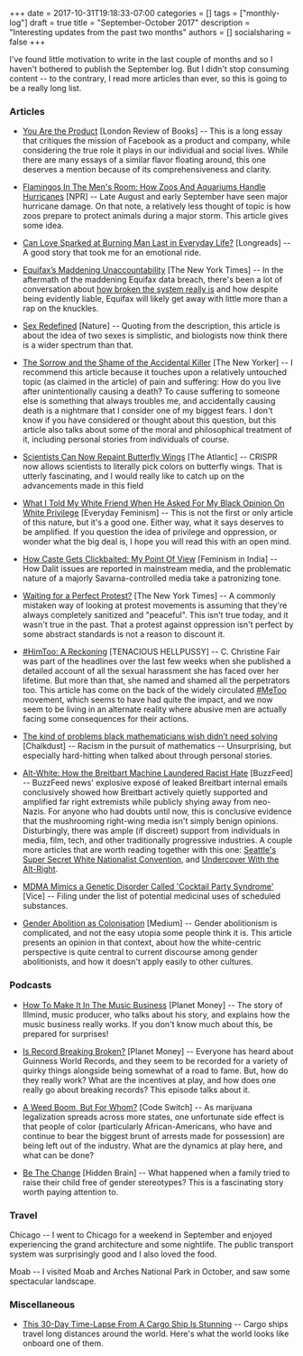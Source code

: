 +++
date = 2017-10-31T19:18:33-07:00
categories = []
tags = ["monthly-log"]
draft = true
title = "September-October 2017"
description = "Interesting updates from the past two months"
authors = []
socialsharing = false
+++

I've found little motivation to write in the last couple of months and so I haven't
bothered to publish the September log. But I didn't stop consuming content -- to the
contrary, I read more articles than ever, so this is going to be a really long list.

### Articles

- [You Are the Product](https://www.lrb.co.uk/v39/n16/john-lanchester/you-are-the-product) [London Review of Books] -- This is a long essay that critiques the mission of Facebook
as a product and company, while considering the true role it plays in our individual
and social lives. While there are many essays of a similar flavor floating around, this
one deserves a mention because of its comprehensiveness and clarity.

- [Flamingos In The Men's Room: How Zoos And Aquariums Handle Hurricanes](http://www.npr.org/2017/09/07/548981618/flamingos-in-the-men-s-room-how-zoos-and-aquariums-handle-hurricanes) [NPR] -- Late August and early September have seen major hurricane damage. On that note, a relatively less thought of topic is how zoos prepare to protect animals during a major storm. This article gives some idea.

- [Can Love Sparked at Burning Man Last in Everyday Life?](https://longreads.com/2017/08/28/can-love-sparked-at-burning-man-last-in-everyday-life/) [Longreads] -- A good story that took me for an emotional ride.

- [Equifax’s Maddening Unaccountability](https://www.nytimes.com/2017/09/11/opinion/equifax-accountability-security.html) [The New York Times] -- In the aftermath of the
maddening Equifax data breach, there's been a lot of conversation about [how broken the system really is](https://www.theverge.com/2017/9/8/16276584/equifax-breach-social-security-number-broken-system) and how despite being evidently
liable, Equifax will likely get away with little more than a rap on the knuckles.

- [Sex Redefined](https://www.nature.com/news/sex-redefined-1.16943) [Nature] -- Quoting from the description, this article is about the idea of two sexes is simplistic, and biologists now think there is a wider spectrum than that.

- [The Sorrow and the Shame of the Accidental Killer](https://www.newyorker.com/magazine/2017/09/18/the-sorrow-and-the-shame-of-the-accidental-killer) [The New Yorker] --
I recommend this article because it touches upon a relatively untouched topic (as claimed in the article) of pain and suffering: How do you live after unintentionally causing a death?
To cause suffering to someone else is something that always troubles me, and accidentally causing death is a nightmare that I consider one of my biggest fears. I don't know if you have considered or thought about this question, but this article also talks about some of the moral and philosophical treatment of it, including personal stories from individuals of course.

- [Scientists Can Now Repaint Butterfly Wings](https://www.theatlantic.com/amp/article/540159/) [The Atlantic] -- CRISPR now allows scientists to literally pick colors
on butterfly wings. That is utterly fascinating, and I would really like to catch up
on the advancements made in this field

- [What I Told My White Friend When He Asked For My Black Opinion On White Privilege](https://everydayfeminism.com/2016/08/told-white-friend-black-opinion/) [Everyday Feminism] -- This is not the first or only article of this nature, but it's a good one. Either way, what it
says deserves to be amplified. If you question the idea of privilege and oppression, or wonder what the big deal is, I hope you will read this with an open mind.

- [How Caste Gets Clickbaited: My Point Of View](https://feminisminindia.com/2017/09/15/caste-click-bait/) [Feminism in India] -- How Dalit issues are reported in mainstream media, and the problematic nature of a majorly Savarna-controlled media take a patronizing tone.

- [Waiting for a Perfect Protest?](https://www.nytimes.com/2017/09/01/opinion/civil-rights-protest-resistance.html) [The New York Times] -- A commonly mistaken way of
looking at protest movements is assuming that they're always completely sanitized and
"peaceful". This isn't true today, and it wasn't true in the past. That a protest
against oppression isn't perfect by some abstract standards is not a reason to
discount it.

- [#HimToo: A Reckoning](https://shortbustoparadise.wordpress.com/2017/10/23/himtoo-a-reckoning/) [TENACIOUS HELLPUSSY] -- C. Christine Fair was part of the headlines
over the last few weeks when she published a detailed account of all the sexual harassment
she has faced over her lifetime. But more than that, she named and shamed all the
perpetrators too. This article has come on the back of the widely circulated [#MeToo](https://www.theatlantic.com/entertainment/archive/2017/10/the-movement-of-metoo/542979/) movement,
which seems to have had quite the impact, and we now seem to be living in an alternate
reality where abusive men are actually facing some consequences for their actions.

- [The kind of problems black mathematicians wish didn’t need solving](http://chalkdustmagazine.com/black-mathematician-month/kind-problems-black-mathematicians-wish-didnt-need-solving/) [Chalkdust] -- Racism in the pursuit of mathematics -- Unsurprising, but especially hard-hitting when talked about
through personal stories.

- [Alt-White: How the Breitbart Machine Laundered Racist Hate](https://www.buzzfeed.com/josephbernstein/heres-how-breitbart-and-milo-smuggled-white-nationalism?utm_term=.eu0xEAaNP#.of3POGAjR) [BuzzFeed] -- BuzzFeed news' explosive exposé of leaked Breitbart internal emails conclusively showed how Breitbart actively quietly supported and amplified far right extremists while publicly shying away from neo-Nazis. For anyone who had doubts until now,
this is conclusive evidence that the mushrooming right-wing media isn't simply benign opinions. Disturbingly, there was ample (if discreet) support from individuals in media, film, tech, and other traditionally progressive industries. A couple more articles that
are worth reading together with this one: [Seattle's Super Secret White Nationalist Convention](https://www.thestranger.com/news/2017/10/04/25451102/we-snuck-into-seattles-super-secret-white-nationalist-convention), and [Undercover With the Alt-Right](https://www.nytimes.com/2017/09/19/opinion/alt-right-white-supremacy-undercover.html).

- [MDMA Mimics a Genetic Disorder Called 'Cocktail Party Syndrome'](https://tonic.vice.com/en_us/article/ywzjym/mdma-mimics-a-genetic-disorder-called-cocktail-party-syndrome) [Vice] -- Filing under the list of potential medicinal uses of scheduled substances.

- [Gender Abolition as Colonisation](https://medium.com/gender-2-0/gender-abolition-as-colonisation-f32b55505e38) [Medium] -- Gender abolitionism is complicated, and not the easy utopia some people think it is. This article presents an opinion in that context, about how the white-centric perspective is quite central to
current discourse among gender abolitionists, and how it doesn't apply easily to other cultures.

### Podcasts

- [How To Make It In The Music Business](http://www.npr.org/sections/money/2017/09/15/551236508/episode-794-how-to-make-it-in-the-music-business) [Planet Money] -- The story of Illmind, music producer, who talks about his story, and explains how the music
business really works. If you don't know much about this, be prepared for surprises!

- [Is Record Breaking Broken?](http://www.npr.org/sections/money/2017/09/20/552203402/episode-795-is-record-breaking-broken) [Planet Money] -- Everyone has heard about Guinness World Records, and they seem to be recorded for a variety of quirky things alongside being somewhat of a road to fame. But, how do they really work? What are the incentives at play,
and how does one really go about breaking records? This episode talks about it.

- [A Weed Boom, But For Whom?](http://www.npr.org/templates/transcript/transcript.php?storyId=551878709) [Code Switch] -- As marijuana legalization spreads across more states,
one unfortunate side effect is that people of color (particularly African-Americans, who have and continue to bear the biggest brunt of arrests made for possession) are being left
out of the industry. What are the dynamics at play here, and what can be done?

- [Be The Change](http://www.npr.org/2017/10/02/555180786/can-a-child-be-raised-free-of-gender-stereotypes-this-family-tried) [Hidden Brain] -- What happened when a family tried to raise their child free of gender stereotypes? This is a fascinating story worth paying attention to.

### Travel

Chicago -- I went to Chicago for a weekend in September and enjoyed experiencing the grand architecture
and some nightlife. The public transport system was surprisingly good and I also loved the food.

Moab -- I visited Moab and Arches National Park in October, and saw some spectacular landscape.

### Miscellaneous

- [This 30-Day Time-Lapse From A Cargo Ship Is Stunning](https://digg.com/2017/cargo-ship-time-lapse) -- Cargo ships travel long distances around the world. Here's what the world looks like onboard one of them.
